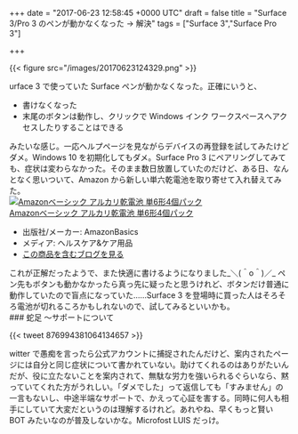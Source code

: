 
+++
date = "2017-06-23 12:58:45 +0000 UTC"
draft = false
title = "Surface 3/Pro 3 のペンが動かなくなった → 解決"
tags = ["Surface 3","Surface Pro 3"]

+++


{{< figure src="/images/20170623124329.png"  >}}

urface 3 で使っていた Surface ペンが動かなくなった。正確にいうと、

<ul>
<li>書けなくなった</li>
<li>末尾のボタンは動作し、クリックで Windows インク ワークスペースへアクセスしたりすることはできる</li>
</ul>みたいな感じ。一応ヘルプページを見ながらデバイスの再登録を試してみたけどダメ。Windows 10 を初期化してもダメ。Surface Pro 3 にペアリングしてみても、症状は変わらなかった。そのまま数日放置していたのだけど、ある日、なんとなく思いついて、Amazon から新しい単六乾電池を取り寄せて入れ替えてみた。<div class="hatena-asin-detail"><a href="http://www.amazon.co.jp/exec/obidos/ASIN/B00LH3DREU/bestylesnet-22/"><img src="https://images-fe.ssl-images-amazon.com/images/I/51MZ7LrPUnL._SL160_.jpg" class="hatena-asin-detail-image" alt="Amazonベーシック アルカリ乾電池 単6形4個パック" title="Amazonベーシック アルカリ乾電池 単6形4個パック"/></a><div class="hatena-asin-detail-info"><a href="http://www.amazon.co.jp/exec/obidos/ASIN/B00LH3DREU/bestylesnet-22/">Amazonベーシック アルカリ乾電池 単6形4個パック</a><ul><li><span class="hatena-asin-detail-label">出版社/メーカー:</span> AmazonBasics</li><li><span class="hatena-asin-detail-label">メディア:</span> ヘルスケア&amp;ケア用品</li><li><a href="http://d.hatena.ne.jp/asin/B00LH3DREU/bestylesnet-22" target="_blank">この商品を含むブログを見る</a></li></ul></div><div class="hatena-asin-detail-foot"></div></div>これが正解だったようで、また快適に書けるようになりました_＼(＾o＾)／_ ペン先もボタンも動かなかったら真っ先に疑ったと思うけれど、ボタンだけ普通に動作していたので盲点になっていた……Surface 3 を登場時に買った人はそろそろ電池が切れるころかもしれないので、試してみるといいかも。

<div class="section">
    ### 蛇足 ～サポートについて
    

{{< tweet 876994381064134657 >}}

witter で愚痴を言ったら公式アカウントに捕捉されたんだけど、案内されたページには自分と同じ症状について書かれていない。助けてくれるのはありがたいんだが、役に立たないことを案内されて、無駄な労力を強いられるぐらいなら、黙っていてくれた方がうれしい。「ダメでした」って返信しても「すみません」の一言もないし、中途半端なサポートで、かえって心証を害する。同時に何人も相手にしていて大変だというのは理解するけれど。あれやね、早くもっと賢い BOT みたいなのが普及しないかな。Microfost LUIS だっけ。

</div>

